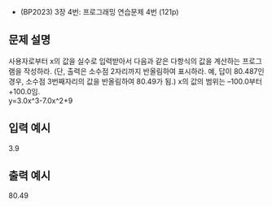 - (BP2023) 3장 4번: 프로그래밍 연습문제 4번 (121p)
## 문제 설명
사용자로부터 x의 값을 실수로 입력받아서 다음과 같은 다항식의 값을 계산하는 프로그램을 작성하라. (단, 출력은 소수점 2자리까지 반올림하여 표시하라. 예, 답이 80.487인 경우, 소수점 3번째자리의 값을 반올림하여 80.49가 됨.) x의 값의 범위는 –100.0부터 +100.0임.  
y=3.0x^3-7.0x^2+9

## 입력 예시
3.9

## 출력 예시
80.49
